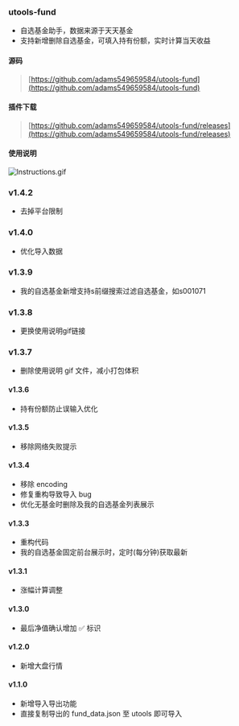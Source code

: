 ### utools-fund

- 自选基金助手，数据来源于天天基金
- 支持新增删除自选基金，可填入持有份额，实时计算当天收益

#### 源码

> [https://github.com/adams549659584/utools-fund](https://github.com/adams549659584/utools-fund)

#### 插件下载

> [https://github.com/adams549659584/utools-fund/releases](https://github.com/adams549659584/utools-fund/releases)

#### 使用说明

![Instructions.gif](https://s1.ax1x.com/2020/08/19/dQ8R3t.gif)

### v1.4.2

- 去掉平台限制

### v1.4.0

- 优化导入数据

### v1.3.9

- 我的自选基金新增支持s前缀搜索过滤自选基金，如s001071

### v1.3.8

- 更换使用说明gif链接

### v1.3.7

- 删除使用说明 gif 文件，减小打包体积

#### v1.3.6

- 持有份额防止误输入优化

#### v1.3.5

- 移除网络失败提示

#### v1.3.4

- 移除 encoding
- 修复重构导致导入 bug
- 优化无基金时删除及我的自选基金列表展示

#### v1.3.3

- 重构代码
- 我的自选基金固定前台展示时，定时(每分钟)获取最新

#### v1.3.1

- 涨幅计算调整

#### v1.3.0

- 最后净值确认增加 ✅ 标识

#### v1.2.0

- 新增大盘行情

#### v1.1.0

- 新增导入导出功能
- 直接复制导出的 fund_data.json 至 utools 即可导入
